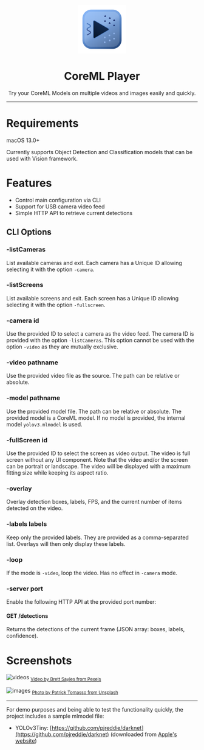 <p align="center">
<img width="128" src="CoreMLPlayer/Assets.xcassets/AppIcon.appiconset/Icon-128@2x.png">
</p>

<h1 align="center">CoreML Player</h1>
<p align="center">Try your CoreML Models on multiple videos and images easily and quickly.</p>

---

# Requirements

macOS 13.0+

Currently supports Object Detection and Classification models that can be used with Vision framework.

# Features

- Control main configuration via CLI
- Support for USB camera video feed
- Simple HTTP API to retrieve current detections

## CLI Options

### -listCameras

List available cameras and exit. Each camera has a Unique ID allowing selecting it with the option `-camera`.

### -listScreens

List available screens and exit. Each screen has a Unique ID allowing selecting it with the option `-fullscreen`.

### -camera id

Use the provided ID to select a camera as the video feed. The camera ID is provided with the option `-listCameras`. This option cannot be used with the option `-video` as they are mutually exclusive.

### -video pathname

Use the provided video file as the source. The path can be relative or absolute.

### -model pathname

Use the provided model file. The path can be relative or absolute. The provided model is a CoreML model. If no model is provided, the internal model `yolov3.mlmodel` is used.

### -fullScreen id

Use the provided ID to select the screen as video output. The video is full screen without any UI component. Note that the video and/or the screen can be portrait or landscape. The video will be displayed with a maximum fitting size while keeping its aspect ratio.

### -overlay

Overlay detection boxes, labels, FPS, and the current number of items detected on the video.

### -labels labels

Keep only the provided labels. They are provided as a comma-separated list. Overlays will then only display these labels.

### -loop

If the mode is `-video`, loop the video. Has no effect in `-camera` mode.

### -server port

Enable the following HTTP API at the provided port number:

#### GET /detections

Returns the detections of the current frame (JSON array: boxes, labels, confidence).

# Screenshots

![videos](https://user-images.githubusercontent.com/80475242/216794698-49bfb420-9850-4895-9ca9-ad722f7745d1.png)
<sub>[Video by Brett Sayles from Pexels](https://www.pexels.com/video/dog-waiting-along-the-sidewalk-2048206/)</sub>

![images](https://user-images.githubusercontent.com/80475242/216794699-2c5c733a-aeb5-4b99-a2c8-e0e743074213.png)
<sub>[Photo by Patrick Tomasso from Unsplash](https://unsplash.com/photos/nApljhT9kfM)</sub>

---

For demo purposes and being able to test the functionality quickly, the project includes a sample mlmodel file:

- YOLOv3Tiny: [https://github.com/pjreddie/darknet](https://github.com/pjreddie/darknet) (downloaded from [Apple's website](https://developer.apple.com/machine-learning/models/))
